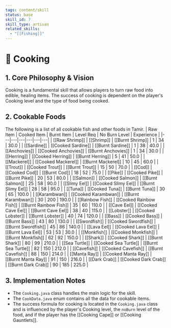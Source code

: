 ```yaml
---
tags: content/skill
status: base
skill_id: 7
skill_type: artisan
related_skills:
  - "[[Fishing]]"
---
```


# 🍳 Cooking

## 1. Core Philosophy & Vision
Cooking is a fundamental skill that allows players to turn raw food into edible, healing items. The success of cooking is dependent on the player's Cooking level and the type of food being cooked.

## 2. Cookable Foods
The following is a list of all cookable fish and other foods in Tamir.
| Raw Item | Cooked Item | Burnt Item | Level Req | No Burn Level | Experience |
|---|---|---|---|---|---|
| [[Raw Shrimp]] | [[Shrimp]] | [[Burnt Shrimp]] | 1 | 34 | 30.0 |
| [[Sardine]] | [[Cooked Sardine]] | [[Burnt Sardine]] | 1 | 38 | 40.0 |
| [[Anchovies]] | [[Cooked Anchovies]] | [[Burnt Anchovies]] | 1 | 34 | 30.0 |
| [[Herring]] | [[Cooked Herring]] | [[Burnt Herring]] | 5 | 41 | 50.0 |
| [[Mackerel]] | [[Cooked Mackerel]] | [[Burnt Mackerel]] | 10 | 45 | 60.0 |
| [[Trout]] | [[Cooked Trout]] | [[Burnt Trout]] | 15 | 50 | 70.0 |
| [[Cod]] | [[Cooked Cod]] | [[Burnt Cod]] | 18 | 52 | 75.0 |
| [[Pike]] | [[Cooked Pike]] | [[Burnt Pike]] | 20 | 53 | 80.0 |
| [[Salmon]] | [[Cooked Salmon]] | [[Burnt Salmon]] | 25 | 58 | 90.0 |
| [[Slimy Eel]] | [[Cooked Slimy Eel]] | [[Burnt Slimy Eel]] | 28 | 58 | 95.0 |
| [[Tuna]] | [[Cooked Tuna]] | [[Burnt Tuna]] | 30 | 65 | 100.0 |
| [[Karambwan]] | [[Cooked Karambwan]] | [[Burnt Karambwan]] | 30 | 200 | 190.0 |
| [[Rainbow Fish]] | [[Cooked Rainbow Fish]] | [[Burnt Rainbow Fish]] | 35 | 60 | 110.0 |
| [[Cave Eel]] | [[Cooked Cave Eel]] | [[Burnt Cave Eel]] | 38 | 40 | 115.0 |
| [[Lobster]] | [[Cooked Lobster]] | [[Burnt Lobster]] | 40 | 74 | 120.0 |
| [[Bass]] | [[Cooked Bass]] | [[Burnt Bass]] | 43 | 80 | 130.0 |
| [[Swordfish]] | [[Cooked Swordfish]] | [[Burnt Swordfish]] | 45 | 86 | 140.0 |
| [[Lava Eel]] | [[Cooked Lava Eel]] | [[Burnt Lava Eel]] | 53 | 53 | 30.0 |
| [[Monkfish]] | [[Cooked Monkfish]] | [[Burnt Monkfish]] | 62 | 92 | 150.0 |
| [[Shark]] | [[Cooked Shark]] | [[Burnt Shark]] | 80 | 99 | 210.0 |
| [[Sea Turtle]] | [[Cooked Sea Turtle]] | [[Burnt Sea Turtle]] | 82 | 150 | 212.0 |
| [[Cavefish]] | [[Cooked Cavefish]] | [[Burnt Cavefish]] | 88 | 150 | 214.0 |
| [[Manta Ray]] | [[Cooked Manta Ray]] | [[Burnt Manta Ray]] | 91 | 150 | 216.0 |
| [[Dark Crab]] | [[Cooked Dark Crab]] | [[Burnt Dark Crab]] | 90 | 185 | 225.0 |

## 3. Implementation Notes
-   The `Cooking.java` class handles the main logic for the skill.
-   The `CookData.java` enum contains all the data for cookable items.
-   The success formula for cooking is located in the `Cooking.java` class and is influenced by the player's Cooking level, the `noBurn` level of the food, and if the player has the [[Cooking Cape]] or [[Cooking Gauntlets]].